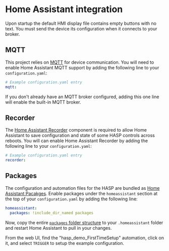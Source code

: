 # Home Assistant integration

Upon startup the default HMI display file contains empty buttons with no text.  You must send the device its configuration when it connects to your broker.

## MQTT

This project relies on [MQTT](https://home-assistant.io/docs/mqtt/) for device communication.  You will need to enable Home Assistant MQTT support by adding the following line to your `configuration.yaml`:

```yaml
# Example configuration.yaml entry
mqtt:
```

If you don't already have an MQTT broker configured, adding this one line will enable the built-in MQTT broker.

## Recorder

The [Home Assistant Recorder](https://www.home-assistant.io/components/recorder/) component is required to allow Home Assistant to save configuration and state of some HASP controls across reboots.  You will can enable Home Assistant Recorder by adding the following line to your `configuration.yaml`:

```yaml
# Example configuration.yaml entry
recorder:
```

## Packages

The configuration and automation files for the HASP are bundled as [Home Assistant Pacakges](https://www.home-assistant.io/docs/configuration/packages/).  Enable packages under the `homeassistant` section at the top of your `configuration.yaml` by adding the following line:

```yaml
homeassistant:
  packages: !include_dir_named packages
```

Now, copy the entire [`packages` folder structure](../Home_Assistant/packages) to your `.homeassistant` folder and restart Home Assistant to pull in your changes.

From the web UI, find the "hasp_demo_FirstTimeSetup" automation, click on it, and select `TRIGGER` to setup the example configuration.